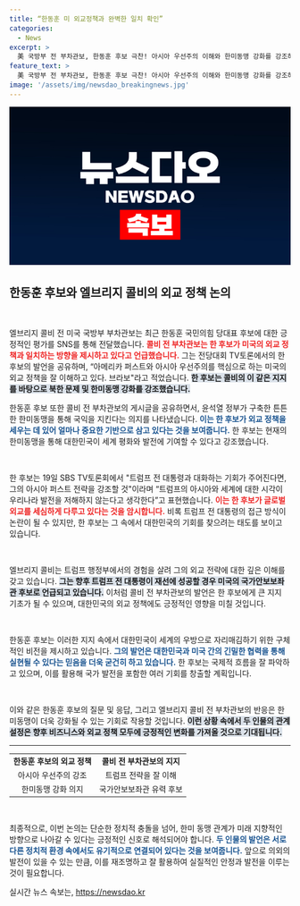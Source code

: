 ```yaml
---
title: “한동훈 미 외교정책과 완벽한 일치 확인”
categories:
  - News
excerpt: >
  美 국방부 전 부차관보, 한동훈 후보 극찬! 아시아 우선주의 이해와 한미동맹 강화를 강조하며 외교 정책의 미래를 밝히다. 클릭하여 자세한 내용을 확인하세요!
feature_text: >
  美 국방부 전 부차관보, 한동훈 후보 극찬! 아시아 우선주의 이해와 한미동맹 강화를 강조하며 외교 정책의 미래를 밝히다. 클릭하여 자세한 내용을 확인하세요!
image: '/assets/img/newsdao_breakingnews.jpg'
---
```


<p><img src="/assets/img/newsdao_breakingnews.jpg" alt="cryptoinkorea 속보" /></p>

<h2 data-ke-size="size26">한동훈 후보와 엘브리지 콜비의 외교 정책 논의</h2>

<p data-ke-size="size16">&nbsp;</p>

<p>엘브리지 콜비 전 미국 국방부 부차관보는 최근 한동훈 국민의힘 당대표 후보에 대한 긍정적인 평가를 SNS를 통해 전달했습니다. <b><span style="color: #ee2323;">콜비 전 부차관보는 한 후보가 미국의 외교 정책과 일치하는 방향을 제시하고 있다고 언급했습니다.</span></b> 그는 전당대회 TV토론에서의 한 후보의 발언을 공유하며, “아메리카 퍼스트와 아시아 우선주의를 핵심으로 하는 미국의 외교 정책을 잘 이해하고 있다. 브라보"라고 적었습니다. <b><span style="background-color: #21538527;">한 후보는 콜비의 이 같은 지지를 바탕으로 북한 문제 및 한미동맹 강화를 강조했습니다.</span></b></p>

<p>한동훈 후보 또한 콜비 전 부차관보의 게시글을 공유하면서, 윤석열 정부가 구축한 튼튼한 한미동맹을 통해 국익을 지킨다는 의지를 나타냈습니다. <b><span style="color: #1a5490;">이는 한 후보가 외교 정책을 세우는 데 있어 얼마나 중요한 기반으로 삼고 있다는 것을 보여줍니다.</span></b> 한 후보는 현재의 한미동맹을 통해 대한민국이 세계 평화와 발전에 기여할 수 있다고 강조했습니다.</p>

<p data-ke-size="size16">&nbsp;</p>

<p>한 후보는 19일 SBS TV토론회에서 "트럼프 전 대통령과 대화하는 기회가 주어진다면, 그의 아시아 퍼스트 전략을 강조할 것"이라며 “트럼프의 아시아와 세계에 대한 시각이 우리나라 발전을 저해하지 않는다고 생각한다”고 표현했습니다. <b><span style="color: #ee2323;">이는 한 후보가 글로벌 외교를 세심하게 다루고 있다는 것을 암시합니다.</span></b> 비록 트럼프 전 대통령의 접근 방식이 논란이 될 수 있지만, 한 후보는 그 속에서 대한민국의 기회를 찾으려는 태도를 보이고 있습니다.</p>

<p data-ke-size="size16">&nbsp;</p>

<p>엘브리지 콜비는 트럼프 행정부에서의 경험을 살려 그의 외교 전략에 대한 깊은 이해를 갖고 있습니다. <b><span style="background-color: #21538527;">그는 향후 트럼프 전 대통령이 재선에 성공할 경우 미국의 국가안보보좌관 후보로 언급되고 있습니다.</span></b> 이처럼 콜비 전 부차관보의 발언은 한 후보에게 큰 지지 기초가 될 수 있으며, 대한민국의 외교 정책에도 긍정적인 영향을 미칠 것입니다.</p>

<p data-ke-size="size16">&nbsp;</p>

<p>한동훈 후보는 이러한 지지 속에서 대한민국이 세계의 우방으로 자리매김하기 위한 구체적인 비전을 제시하고 있습니다. <b><span style="color: #1a5490;">그의 발언은 대한민국과 미국 간의 긴밀한 협력을 통해 실현될 수 있다는 믿음을 더욱 굳건히 하고 있습니다.</span></b> 한 후보는 국제적 흐름을 잘 파악하고 있으며, 이를 활용해 국가 발전을 포함한 여러 기회를 창출할 계획입니다.</p>

<p data-ke-size="size16">&nbsp;</p>

<p>이와 같은 한동훈 후보의 질문 및 응답, 그리고 엘브리지 콜비 전 부차관보의 반응은 한미동맹이 더욱 강화될 수 있는 기회로 작용할 것입니다. <b><span style="background-color: #21538527;">이런 상황 속에서 두 인물의 관계 설정은 향후 비즈니스와 외교 정책 모두에 긍정적인 변화를 가져올 것으로 기대됩니다.</span></b> </p>

<hr>

<table style="width: 100%; border-collapse: collapse;">
    <tr>
        <td style="text-align: center; height: 17px;"><b>한동훈 후보의 외교 정책</b></td>
        <td style="text-align: center; height: 17px;"><b>콜비 전 부차관보의 지지</b></td>
    </tr>
    <tr>
        <td style="text-align: center; height: 17px;">아시아 우선주의 강조</td>
        <td style="text-align: center; height: 17px;">트럼프 전략을 잘 이해</td>
    </tr>
    <tr>
        <td style="text-align: center; height: 17px;">한미동맹 강화 의지</td>
        <td style="text-align: center; height: 17px;">국가안보보좌관 유력 후보</td>
    </tr>
</table>

<p data-ke-size="size16">&nbsp;</p>

<p>최종적으로, 이번 논의는 단순한 정치적 충돌을 넘어, 한미 동맹 관계가 미래 지향적인 방향으로 나아갈 수 있다는 긍정적인 신호로 해석되어야 합니다. <b><span style="color: #1a5490;">두 인물의 발언은 서로 다른 정치적 환경 속에서도 유기적으로 연결되어 있다는 것을 보여줍니다.</span></b> 앞으로 의외의 발전이 있을 수 있는 만큼, 이를 재조명하고 잘 활용하여 실질적인 안정과 발전을 이루는 것이 필요합니다.</p>
실시간 뉴스 속보는, <a href="https://newsdao.kr" rel="dofollow">https://newsdao.kr</a>


